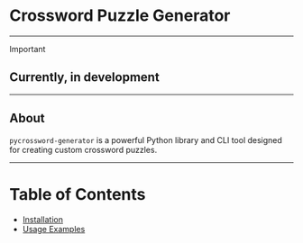 # Crossword Puzzle Generator
___

> [!IMPORTANT]
> ## Currently, in development
___

## About

`pycrossword-generator` is a powerful Python library and CLI tool designed for creating custom crossword puzzles.
___

# Table of Contents

* [Installation](installation.md)
* [Usage Examples](usage.md)
